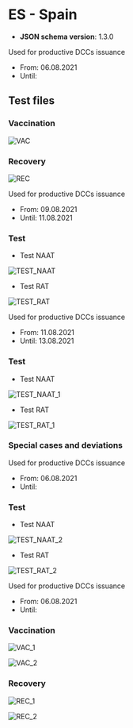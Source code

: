 # ES - Spain

* **JSON schema version**: 1.3.0

Used for productive DCCs issuance
* From: 06.08.2021
* Until:

## Test files

### Vaccination

![VAC](VAC.png)

### Recovery

![REC](REC.png)

Used for productive DCCs issuance
* From: 09.08.2021
* Until: 11.08.2021

### Test

* Test NAAT

![TEST_NAAT](TEST_NAAT.png) 
* Test RAT

![TEST_RAT](TEST_RAT.png) 

Used for productive DCCs issuance
* From: 11.08.2021
* Until: 13.08.2021

### Test

* Test NAAT

![TEST_NAAT_1](TEST_NAAT_1.png) 
* Test RAT

![TEST_RAT_1](TEST_RAT_1.png) 


### Special cases and deviations

Used for productive DCCs issuance
* From: 06.08.2021
* Until:

### Test

* Test NAAT

![TEST_NAAT_2](specialcases/TEST_NAAT_2.png) 
* Test RAT

![TEST_RAT_2](specialcases/TEST_RAT_2.png) 


Used for productive DCCs issuance
* From: 06.08.2021
* Until: 

### Vaccination

![VAC_1](specialcases/VAC_1.png)

![VAC_2](specialcases/VAC_2.png)

### Recovery

![REC_1](specialcases/REC_1.png)

![REC_2](specialcases/REC_2.png)
